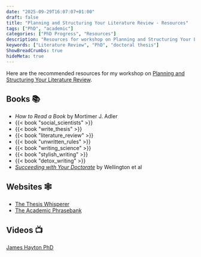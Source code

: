 ```yaml
---
date: "2025-09-29T16:07:07+01:00"
draft: false
title: "Planning and Structuring Your Literature Review - Resources"
tags: ["PhD", "academic"]
categories: ["PhD Progress", "Resources"]
description: "Resources for workshop on Planning and Structuring Your Literature Review."
keywords: ["Literature Review", "PhD", "doctoral thesis"]
ShowBreadCrumbs: true
hideMeta: true
---
```


Here are the recommended resources for my workshop on [Planning and Structuring Your Literature Review](../../planning-and-structuring-your-literature-review/).

## Books 📚

- _How to Read a Book_ by Mortimer J. Adler
- {{< book "social_scientists" >}}
- {{< book "write_thesis" >}}
- {{< book "literature_review" >}}
- {{< book "unwritten_rules" >}}
- {{< book "writing_science" >}}
- {{< book "stylish_writing" >}}
- {{< book "detox_writing" >}}
- [_Succeeding with Your Doctorate_](https://uk.bookshop.org/a/2760/9781412901161) by Wellington et al

## Websites 🕸️

- [The Thesis Whisperer](https://thesiswhisperer.com)
- [The Academic Phrasebank](https://www.phrasebank.manchester.ac.uk)

## Videos 📺

[James Hayton PhD](https://www.youtube.com/@James_Hayton)








